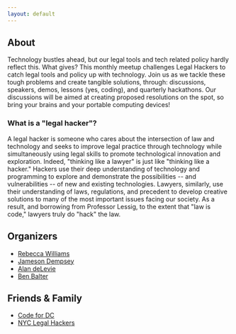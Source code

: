 ```yaml
---
layout: default
---
```


## About 
Technology bustles ahead, but our legal tools and tech related policy hardly reflect this. What gives? This monthly meetup challenges Legal Hackers to catch legal tools and policy up with technology. Join us as we tackle these tough problems and create tangible solutions, through: discussions, speakers, demos, lessons (yes, coding), and quarterly hackathons. Our discussions will be aimed at creating proposed resolutions on the spot, so bring your brains and your portable computing devices!

### What is a "legal hacker"?

A legal hacker is someone who cares about the intersection of law and technology and seeks to improve legal practice through technology while simultaneously using legal skills to promote technological innovation and exploration. Indeed, "thinking like a lawyer" is just like "thinking like a hacker." Hackers use their deep understanding of technology and programming to explore and demonstrate the possibilities -- and vulnerabilities -- of new and existing technologies. Lawyers, similarly, use their understanding of laws, regulations, and precedent to develop creative solutions to many of the most important issues facing our society. As a result, and borrowing from Professor Lessig, to the extent that "law is code," lawyers truly do "hack" the law.  

## Organizers

* [Rebecca Williams](https://github.com/rebeccawilliams)
* [Jameson Dempsey](https://github.com/jamesondempsey)
* [Alan deLevie](https://github.com/adelevie)
* [Ben Balter](https://github.com/benbalter)

## Friends & Family 

* [Code for DC](http://www.codefordc.org)
* [NYC Legal Hackers](http://www.legalhackers.org)
